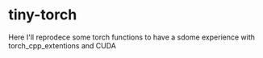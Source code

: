 # tiny-torch

Here I'll reprodece some torch functions to have a sdome experience with torch_cpp_extentions and CUDA
